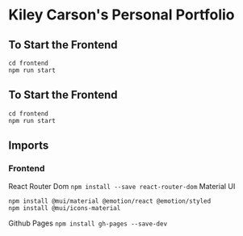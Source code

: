# Kiley Carson's Personal Portfolio

## To Start the Frontend
```
cd frontend
npm run start
```

## To Start the Frontend
```
cd frontend
npm run start
```

## Imports 
### Frontend
React Router Dom `npm install --save react-router-dom`
Material UI
```
npm install @mui/material @emotion/react @emotion/styled
npm install @mui/icons-material
```
Github Pages 
`npm install gh-pages --save-dev`